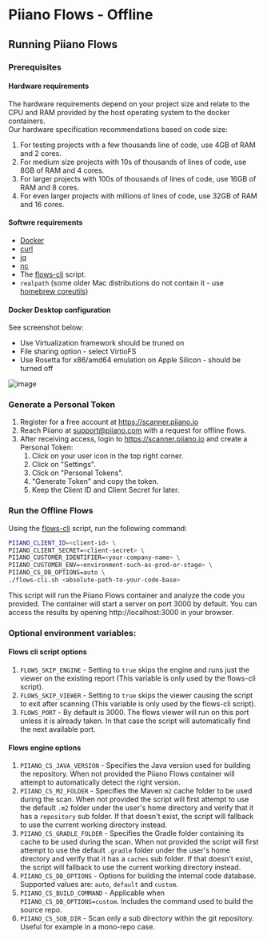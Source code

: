 # Piiano Flows - Offline

## Running Piiano Flows

### Prerequisites

#### Hardware requirements

The hardware requirements depend on your project size and relate to the CPU and RAM provided by the host operating system to the docker containers.  
Our hardware specification recommendations based on code size:

1. For testing projects with a few thousands line of code, use 4GB of RAM and 2 cores.
2. For medium size projects with 10s of thousands of lines of code, use 8GB of RAM and 4 cores.
3. For larger projects with 100s of thousands of lines of code, use 16GB of RAM and 8 cores.
4. For even larger projects with millions of lines of code, use 32GB of RAM and 16 cores.

#### Softwre requirements

- [Docker](https://docs.docker.com/get-docker/)
- [curl](https://curl.se/)
- [jq](https://jqlang.github.io/jq/download/)
- [nc](https://formulae.brew.sh/formula/netcat)
- The [flows-cli](./flows-cli.sh) script.
- `realpath` (some older Mac distributions do not contain it - use [homebrew coreutils](https://formulae.brew.sh/formula/coreutils))

#### Docker Desktop configuration
See screenshot below:
-  Use Virtualization framework should be truned on
-  File sharing option - select VirtioFS 
-  Use Rosetta for x86/amd64 emulation on Apple Silicon - should be turned off 

![image](https://github.com/piiano/flows/assets/1155567/91bc27e9-7104-4a9b-b3dc-1b00cc12cf15)


### Generate a Personal Token

1. Register for a free account at https://scanner.piiano.io
2. Reach Piiano at support@piiano.com with a request for offline flows.
3. After receiving access, login to https://scanner.piiano.io and create a Personal Token:
   1. Click on your user icon in the top right corner.
   2. Click on "Settings".
   3. Click on "Personal Tokens".
   4. "Generate Token" and copy the token.
   5. Keep the Client ID and Client Secret for later.

### Run the Offline Flows

Using the [flows-cli](./flows-cli.sh) script, run the following command:

```bash
PIIANO_CLIENT_ID=<client-id> \
PIIANO_CLIENT_SECRET=<client-secret> \
PIIANO_CUSTOMER_IDENTIFIER=<your-company-name> \
PIIANO_CUSTOMER_ENV=<environment-such-as-prod-or-stage> \
PIIANO_CS_DB_OPTIONS=auto \
./flows-cli.sh <absolute-path-to-your-code-base>
```

This script will run the Piiano Flows container and analyze the code you provided. The container will start a server on port 3000 by default. You can access the results by opening http://localhost:3000 in your browser.

### Optional environment variables:

#### Flows cli script options
1. `FLOWS_SKIP_ENGINE` - Setting to `true` skips the engine and runs just the viewer on the existing report (This variable is only used by the flows-cli script).
2. `FLOWS_SKIP_VIEWER` - Setting to `true` skips the viewer causing the script to exit after scanning (This variable is only used by the flows-cli script).
3. `FLOWS_PORT` - By default is 3000. The flows viewer will run on this port unless it is already taken. In that case the script will automatically find the next available port.

#### Flows engine options
1. `PIIANO_CS_JAVA_VERSION` - Specifies the Java version used for building the repository. When not provided the Piiano Flows container will attempt to automatically detect the right version.  
2. `PIIANO_CS_M2_FOLDER` - Specifies the Maven `m2` cache folder to be used during the scan. When not provided the script will first attempt to use the default `.m2` folder under the user's home directory and verify that it has a `repository` sub folder. If that doesn't exist, the script will fallback to use the current working directory instead.
3. `PIIANO_CS_GRADLE_FOLDER` - Specifies the Gradle folder containing its cache to be used during the scan. When not provided the script will first attempt to use the default `.gradle` folder under the user's home directory and verify that it has a `caches` sub folder. If that doesn't exist, the script will fallback to use the current working directory instead.
4. `PIIANO_CS_DB_OPTIONS` - Options for building the internal code database. Supported values are: `auto`, `default` and `custom`. 
5. `PIIANO_CS_BUILD_COMMAND` - Applicable when `PIIANO_CS_DB_OPTIONS=custom`. Includes the command used to build the source repo.
6. `PIIANO_CS_SUB_DIR` - Scan only a sub directory within the git repository. Useful for example in a mono-repo case.


